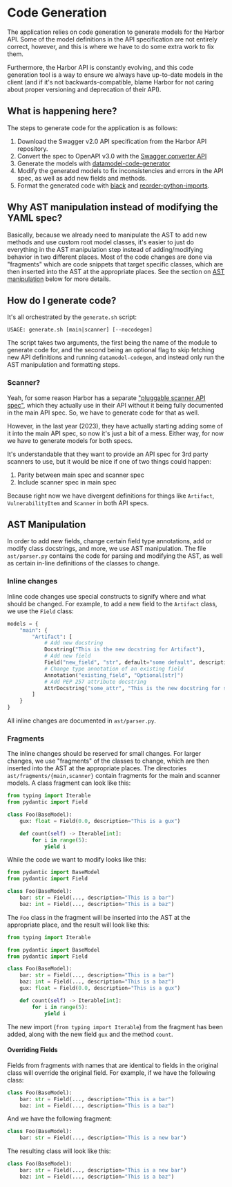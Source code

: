 # Code Generation

The application relies on code generation to generate models for the Harbor API. Some of the model definitions in the API specification are not entirely correct, however, and this is where we have to do some extra work to fix them.

Furthermore, the Harbor API is constantly evolving, and this code generation tool is a way to ensure we always have up-to-date models in the client (and if it's not backwards-compatible, blame Harbor for not caring about proper versioning and deprecation of their API).

## What is happening here?

The steps to generate code for the application is as follows:

1. Download the Swagger v2.0 API specification from the Harbor API repository.
2. Convert the spec to OpenAPI v3.0 with the [Swagger converter API](https://converter.swagger.io/)
3. Generate the models with [datamodel-code-generator](https://github.com/koxudaxi/datamodel-code-generator)
4. Modify the generated models to fix inconsistencies and errors in the API spec, as well as add new fields and methods.
5. Format the generated code with [black](https://github.com/psf/black) and [reorder-python-imports](https://github.com/asottile/reorder-python-imports).


## Why AST manipulation instead of modifying the YAML spec?

Basically, because we already need to manipulate the AST to add new methods and use custom root model classes, it's easier to just do everything in the AST manipulation step instead of adding/modifying behavior in two different places. Most of the code changes are done via "fragments" which are code snippets that target specific classes, which are then inserted into the AST at the appropriate places. See the section on [AST manipulation](#ast-manipulation) below for more details.


## How do I generate code?

It's all orchestrated by the `generate.sh` script:

```
USAGE: generate.sh [main|scanner] [--nocodegen]
```

The script takes two arguments, the first being the name of the module to generate code for, and the second being an optional flag to skip fetching new API definitions and running `datamodel-codegen`, and instead only run the AST manipulation and formatting steps.

### Scanner?

Yeah, for some reason Harbor has a separate ["pluggable scanner API spec"](https://github.com/goharbor/pluggable-scanner-spec), which they actually use in their API without it being fully documented in the main API spec. So, we have to generate code for that as well.

However, in the last year (2023), they have actually starting adding some of it into the main API spec, so now it's just a bit of a mess. Either way, for now we have to generate models for both specs.

It's understandable that they want to provide an API spec for 3rd party scanners to use, but it would be nice if one of two things could happen:

1. Parity between main spec and scanner spec
2. Include scanner spec in main spec

Because right now we have divergent definitions for things like `Artifact`, `VulnerabilityItem` and `Scanner` in both API specs.

## AST Manipulation

In order to add new fields, change certain field type annotations, add or modify class docstrings, and more, we use AST manipulation. The file `ast/parser.py` contains the code for parsing and modifying the AST, as well as certain in-line definitions of the classes to change.


### Inline changes

Inline code changes use special constructs to signify where and what should be changed. For example, to add a new field to the `Artifact` class, we use the `Field` class:

```py
models = {
    "main": {
        "Artifact": [
            # Add new docstring
            Docstring("This is the new docstring for Artifact"),
            # Add new field
            Field("new_field", "str", default="some default", description="field description here"),
            # Change type annotation of an existing field
            Annotation("existing_field", "Optional[str]")
            # Add PEP 257 attribute docstring
            AttrDocstring("some_attr", "This is the new docstring for some_attr"),
        ]
    }
}
```

All inline changes are documented in `ast/parser.py`.


### Fragments

The inline changes should be reserved for small changes. For larger changes, we use "fragments" of the classes to change, which are then inserted into the AST at the appropriate places. The directories `ast/fragments/{main,scanner}` contain fragments for the main and scanner models. A class fragment can look like this:

```py
from typing import Iterable
from pydantic import Field

class Foo(BaseModel):
    gux: float = Field(0.0, description="This is a gux")

    def count(self) -> Iterable[int]:
        for i in range(5):
            yield i
```

While the code we want to modify looks like this:


```py
from pydantic import BaseModel
from pydantic import Field

class Foo(BaseModel):
    bar: str = Field(..., description="This is a bar")
    baz: int = Field(..., description="This is a baz")
```

The `Foo` class in the fragment will be inserted into the AST at the appropriate place, and the result will look like this:

```py
from typing import Iterable

from pydantic import BaseModel
from pydantic import Field

class Foo(BaseModel):
    bar: str = Field(..., description="This is a bar")
    baz: int = Field(..., description="This is a baz")
    gux: float = Field(0.0, description="This is a gux")

    def count(self) -> Iterable[int]:
        for i in range(5):
            yield i
```

The new import (`from typing import Iterable`) from the fragment has been added, along with the new field `gux` and the method `count`.

#### Overriding Fields

Fields from fragments with names that are identical to fields in the original class will override the original field. For example, if we have the following class:

```py
class Foo(BaseModel):
    bar: str = Field(..., description="This is a bar")
    baz: int = Field(..., description="This is a baz")
```

And we have the following fragment:

```py
class Foo(BaseModel):
    bar: str = Field(..., description="This is a new bar")
```

The resulting class will look like this:

```py
class Foo(BaseModel):
    bar: str = Field(..., description="This is a new bar")
    baz: int = Field(..., description="This is a baz")
```
